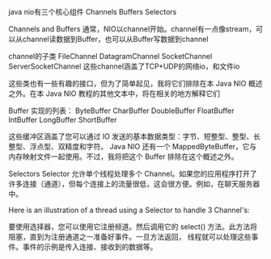 java nio有三个核心组件
Channels
Buffers
Selectors

Channels and Buffers
   通常，NIO以channel开始。channel有一点像stream，可以从channel读数据到Buffer，也可以从Buffer写数据到channel
 
 
 channel的子类
 FileChannel
 DatagramChannel
 SocketChannel
 ServerSocketChannel
  这些channel涵盖了TCP+UDP的网络io，和文件io
  
 这些类也有一些有趣的接口，但为了简单起见，我将它们排除在本 Java NIO 概述之外。在本 Java NIO 教程的其他文本中，将在相关的地方解释它们 
 
 
 Buffer 实现的列表：
 ByteBuffer
 CharBuffer
 DoubleBuffer
 FloatBuffer
 IntBuffer
 LongBuffer
 ShortBuffer
 
 这些缓冲区涵盖了您可以通过 IO 发送的基本数据类型：字节、短整型、整型、长整型、浮点型、双精度和字符。
 Java NIO 还有一个 MappedByteBuffer，它与内存映射文件一起使用。不过，我将把这个 Buffer 排除在这个概述之外。
 
 Selectors
 Selector 允许单个线程处理多个 Channel。如果您的应用程序打开了许多连接（通道），但每个连接上的流量很低，这会很方便。例如，在聊天服务器中。
 
 Here is an illustration of a thread using a Selector to handle 3 Channel's:
 
 
 要使用选择器，您可以使用它注册频道。然后调用它的 select() 方法。此方法将阻塞，直到为注册通道之一准备好事件。一旦方法返回，
 线程就可以处理这些事件。事件的示例是传入连接、接收到的数据等。 
 